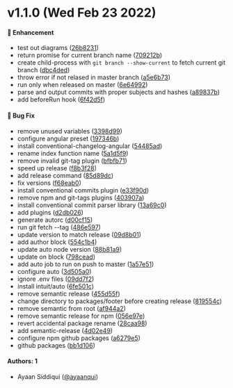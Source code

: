 # v1.1.0 (Wed Feb 23 2022)

#### 🚀 Enhancement

- test out diagrams ([26b8231](https://github.com/dictybase-playground/dicty-components/commit/26b823165722ba49792d5b25762f89bf8ed642b3))
- return promise for current branch name ([709212b](https://github.com/dictybase-playground/dicty-components/commit/709212bdbed0b6418f169962c9a757055c92ec8e))
- create child-process with `git branch --show-current` to fetch current git branch ([dbc4ded](https://github.com/dictybase-playground/dicty-components/commit/dbc4dedce267d52515399dc606470d0ea973f74d))
- throw error if not relased in master branch ([a5e6b73](https://github.com/dictybase-playground/dicty-components/commit/a5e6b7318a862f489c79eb4a1d80eabe225a37f8))
- run only when released on master ([6e64992](https://github.com/dictybase-playground/dicty-components/commit/6e64992eeb520bc564ca4dc7c78676cc9dfea93f))
- parse and output commits with proper subjects and hashes ([a89837b](https://github.com/dictybase-playground/dicty-components/commit/a89837bad8bca6309e347dd7aebc9aeb22affe8e))
- add beforeRun hook ([6f42d5f](https://github.com/dictybase-playground/dicty-components/commit/6f42d5f8bffcfc88db17fd70bde624e2b2028ec9))

#### 🐛 Bug Fix

- remove unused variables ([3398d99](https://github.com/dictybase-playground/dicty-components/commit/3398d99aea1ee9a85b204d60255eacab4f7a1fed))
- configure angular preset ([197346b](https://github.com/dictybase-playground/dicty-components/commit/197346bb6328b0812525e2af8c38142725f7a9d8))
- install conventional-changelog-angular ([54485ad](https://github.com/dictybase-playground/dicty-components/commit/54485ad42bb5e1a8815018ed65fc092f3af88873))
- rename index function name ([5a1d5f9](https://github.com/dictybase-playground/dicty-components/commit/5a1d5f9048019889617e9ab8c68883a89a4dc48e))
- remove invalid git-tag plugin ([bfbfb71](https://github.com/dictybase-playground/dicty-components/commit/bfbfb71e73e43dee763dc8fdf6974f538576d68d))
- speed up release ([f8b3f28](https://github.com/dictybase-playground/dicty-components/commit/f8b3f28b6d37d44fa6e56cce65ba0c7328e67633))
- add release command ([85d89dc](https://github.com/dictybase-playground/dicty-components/commit/85d89dc7d80381a191a035c00ce60aaad8509f99))
- fix versions ([f68eab0](https://github.com/dictybase-playground/dicty-components/commit/f68eab050dff31f36e6c14a02a5e49864abdd859))
- install conventional commits plugin ([e33f90d](https://github.com/dictybase-playground/dicty-components/commit/e33f90d5c6bcf7f7bef2b87ad32233aa7b0ae8ac))
- remove npm and git-tags plugins ([403907a](https://github.com/dictybase-playground/dicty-components/commit/403907af5360faab63f688266b2345e107d3c9ed))
- install conventional commit parser library ([13a69c0](https://github.com/dictybase-playground/dicty-components/commit/13a69c0a9359f43e0b62385be84b37f1c289b6bd))
- add plugins ([d2db026](https://github.com/dictybase-playground/dicty-components/commit/d2db026721ef135af8a5006e3298da56b477e788))
- generate autorc ([d00cf15](https://github.com/dictybase-playground/dicty-components/commit/d00cf15d3950ad2fd25162b2d98ee6b286af784f))
- run git fetch --tag ([486e597](https://github.com/dictybase-playground/dicty-components/commit/486e597fe0f6860faf94b631dcdb4541c0223224))
- update version to match release ([09d8b01](https://github.com/dictybase-playground/dicty-components/commit/09d8b01f5d869439eb59f3625e6e858281e8c781))
- add author block ([554c1b4](https://github.com/dictybase-playground/dicty-components/commit/554c1b4651bf938a7fb21f40d2004fcda9e993a8))
- update auto node version ([88b81a9](https://github.com/dictybase-playground/dicty-components/commit/88b81a92587dfb5622cbd0d3a9428d3b3421eaf9))
- update on block ([798cead](https://github.com/dictybase-playground/dicty-components/commit/798cead34baadd5e8cde4896b36b8e08bb0d235e))
- add auto job to run on push to master ([1a57e51](https://github.com/dictybase-playground/dicty-components/commit/1a57e5118e46ac0750c80baca7dfe46cdf14e3ab))
- configure auto ([3d505a0](https://github.com/dictybase-playground/dicty-components/commit/3d505a012e23edcd6ba6a9dcac0b978e66649c1e))
- ignore .env files ([09dd7f2](https://github.com/dictybase-playground/dicty-components/commit/09dd7f28a0581f27d9331cb564b559e4aabbb2d5))
- install intuit/auto ([6fe501c](https://github.com/dictybase-playground/dicty-components/commit/6fe501c813c4f5c7f9de97e93d92848394e2119c))
- remove semantic release ([455d55f](https://github.com/dictybase-playground/dicty-components/commit/455d55fa5bed9adced45ea286187b32068c330ca))
- change directory to packages/footer before creating release ([819554c](https://github.com/dictybase-playground/dicty-components/commit/819554ceff5ec20c66105d211bb7e964ab2453b0))
- remove semantic from root ([af944a2](https://github.com/dictybase-playground/dicty-components/commit/af944a24c1f32e5b789538992bc6ce57a8391cc6))
- remove semantic release for npm ([056e97e](https://github.com/dictybase-playground/dicty-components/commit/056e97e99b485c14a8e471373e738f282ba9117b))
- revert accidental package rename ([28caa98](https://github.com/dictybase-playground/dicty-components/commit/28caa9839e9a7dd5aecfbced419aa93f96019aaf))
- add semantic-release ([4d02e49](https://github.com/dictybase-playground/dicty-components/commit/4d02e494d2179638e8d92348399a12865ebd8539))
- configure npm github packages ([a6279e5](https://github.com/dictybase-playground/dicty-components/commit/a6279e5878ca94c1d69e938fe541e612d6edd2d1))
- github packages ([bb1d106](https://github.com/dictybase-playground/dicty-components/commit/bb1d1061902ac128565639154c9c00118463f605))

#### Authors: 1

- Ayaan Siddiqui ([@ayaanqui](https://github.com/ayaanqui))
